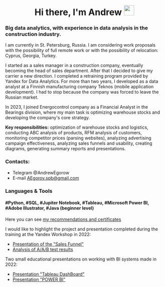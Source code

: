 <h1 align="center">Hi there, I'm Andrew
<img src="https://github.com/blackcater/blackcater/raw/main/images/Hi.gif" height="32"/></h1>

### Big data analytics, with experience in data analysis in the construction industry.
I am currently in St. Petersburg, Russia. I am considering work proposals
with the possibility of full remote work or with the possibility of relocation: Cyprus, Georgia, Turkey.

I started as a sales manager in a construction company, eventually becoming the head of sales
department. After that I decided to give my carrier a new direction. I completed a retraining
program provided by Yandex for Data Analytics. For more than two years, I developed as a data
analyst at a Finnish manufacturing company Teknos (mobile application development). I had to
stop because the company was forced to leave the Russian market.

In 2023, I joined Energocontrol company as a Financial Analyst in the Bearings division,
where my main task is optimizing warehouse stocks and developing the company's core strategy.

**Key responsibilities:** optimization of warehouse stocks and logistics, conducting ABC analysis
of products, RFM analysis of customers, monitoring competitor prices (parsing websites),
analyzing advertising campaign effectiveness, analyzing sales funnels and usability, creating
diagrams, generating summary reports and presentations.

### Сontacts:

- Telegram @AndrewEgorow
- E-mail   AEgorov.spb@gmail.com

### Languages & Tools
#### #Python, #SQL, #Jupiter Notebook, #Tableau, #Microsoft Power BI, #Adobe Illustrator, #Java (beginner level)

Here you can see [my recommendations and certificates](https://github.com/aegorovspb/yandex_data_analyst_projects_eng/tree/main/certificate_and_reference)

I would like to highlight the project and presentation completed during the training at the Yandex Workshop in 2022:

- [Presentation of the "Sales Funnel"](https://github.com/aegorovspb/yandex_data_analyst_projects_eng/tree/main/08_aab_test_presentation)
- [Analysis of A/A/B test results](https://github.com/aegorovspb/yandex_data_analysis_projects_ru/blob/main/08_aab_test_app.ipynb)

Two small educational presentations on working with BI systems made in 2022:

- [Presentation "Tableau DashBoard"](https://github.com/aegorovspb/yandex_data_analyst_projects_eng/tree/main/tableau)
- [Presentation "POWER BI"](https://github.com/aegorovspb/yandex_data_analyst_projects_eng/tree/main/power_bi)









